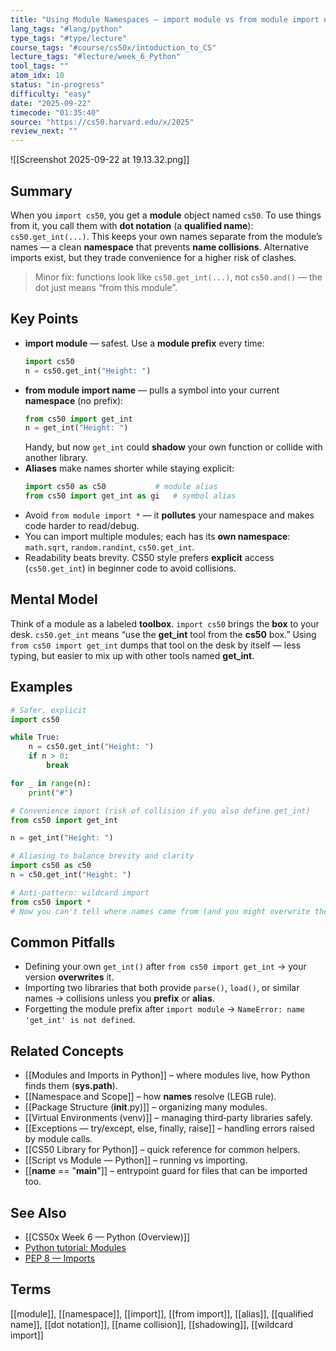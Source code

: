 ```yaml
---
title: "Using Module Namespaces — import module vs from module import name"
lang_tags: "#lang/python"
type_tags: "#type/lecture"
course_tags: "#course/cs50x/intoduction_to_CS"
lecture_tags: "#lecture/week_6_Python"
tool_tags: ""
atom_idx: 10
status: "in-progress"
difficulty: "easy"
date: "2025-09-22"
timecode: "01:35:40"
source: "https://cs50.harvard.edu/x/2025"
review_next: ""
---
```


![[Screenshot 2025-09-22 at 19.13.32.png]]

## Summary
When you `import cs50`, you get a **module** object named `cs50`. To use things from it, you call them with **dot notation** (a **qualified name**): `cs50.get_int(...)`. This keeps your own names separate from the module’s names — a clean **namespace** that prevents **name collisions**. Alternative imports exist, but they trade convenience for a higher risk of clashes.

> Minor fix: functions look like `cs50.get_int(...)`, not `cs50.and()` — the dot just means “from this module”.

## Key Points
- **import module** — safest. Use a **module prefix** every time:  
  ```python
  import cs50
  n = cs50.get_int("Height: ")
  ```
- **from module import name** — pulls a symbol into your current **namespace** (no prefix):  
  ```python
  from cs50 import get_int
  n = get_int("Height: ")
  ```
  Handy, but now `get_int` could **shadow** your own function or collide with another library.
- **Aliases** make names shorter while staying explicit:  
  ```python
  import cs50 as c50           # module alias
  from cs50 import get_int as gi   # symbol alias
  ```
- Avoid `from module import *` — it **pollutes** your namespace and makes code harder to read/debug.
- You can import multiple modules; each has its **own namespace**: `math.sqrt`, `random.randint`, `cs50.get_int`.
- Readability beats brevity. CS50 style prefers **explicit** access (`cs50.get_int`) in beginner code to avoid collisions.

## Mental Model
Think of a module as a labeled **toolbox**. `import cs50` brings the **box** to your desk. `cs50.get_int` means “use the **get_int** tool from the **cs50** box.” Using `from cs50 import get_int` dumps that tool on the desk by itself — less typing, but easier to mix up with other tools named **get_int**.

## Examples

```python
# Safer, explicit
import cs50

while True:
    n = cs50.get_int("Height: ")
    if n > 0:
        break

for _ in range(n):
    print("#")
```

```python
# Convenience import (risk of collision if you also define get_int)
from cs50 import get_int

n = get_int("Height: ")
```

```python
# Aliasing to balance brevity and clarity
import cs50 as c50
n = c50.get_int("Height: ")
```

```python
# Anti-pattern: wildcard import
from cs50 import *
# Now you can't tell where names came from (and you might overwrite them).
```

## Common Pitfalls
- Defining your own `get_int()` after `from cs50 import get_int` → your version **overwrites** it.
- Importing two libraries that both provide `parse()`, `load()`, or similar names → collisions unless you **prefix** or **alias**.
- Forgetting the module prefix after `import module` → `NameError: name 'get_int' is not defined`.

## Related Concepts
- [[Modules and Imports in Python]] – where modules live, how Python finds them (**sys.path**).
- [[Namespace and Scope]] – how **names** resolve (LEGB rule).
- [[Package Structure (__init__.py)]] – organizing many modules.
- [[Virtual Environments (venv)]] – managing third‑party libraries safely.
- [[Exceptions — try/except, else, finally, raise]] – handling errors raised by module calls.
- [[CS50 Library for Python]] – quick reference for common helpers.
- [[Script vs Module — Python]] – running vs importing.
- [[__name__ == "__main__"]] – entrypoint guard for files that can be imported too.

## See Also
- [[CS50x Week 6 — Python (Overview)]]
- [Python tutorial: Modules](https://docs.python.org/3/tutorial/modules.html)
- [PEP 8 — Imports](https://peps.python.org/pep-0008/#imports)

## Terms
[[module]], [[namespace]], [[import]], [[from import]], [[alias]], [[qualified name]], [[dot notation]], [[name collision]], [[shadowing]], [[wildcard import]]
